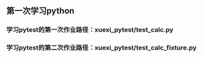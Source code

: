 ## 第一次学习python
### 学习pytest的第一次作业路径：xuexi_pytest/test_calc.py
### 学习pytest的第二次作业路径：xuexi_pytest/test_calc_fixture.py